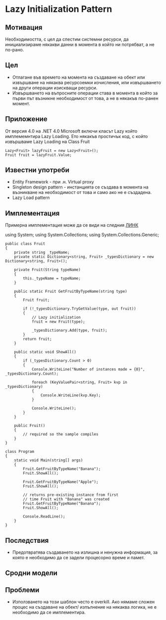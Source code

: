 # Lazy Initialization Pattern

## Мотивация

Необходимостта, с цел да спестим системни ресурси, да инициализираме някакви данни в момента в който ни потрябват, а не по-рано.
 
## Цел

* Отлагане във времето на момента на създаване на обект или извършване на някаква ресурсоемки изчисления, или извършването на други операции изискващи ресурси.
* Извършването на въпросните операции става в момента в който за първи път възникне необходимост от това, а не в някакъв по-ранен момент.

## Приложение

От версия 4.0 на .NET 4.0 Microsoft включи класът Lazy който имплемемнтира Lazy Loading. Ето някакъв простичък код, с който извършваме Lazy Loading на Class Fruit

	Lazy<Fruit> lazyFruit = new Lazy<Fruit>();
	Fruit fruit = lazyFruit.Value;


## Известни употреби

* Entity Framework - при .н. Virtual proxy
* Singleton design pattern - инстанцията се създава в момента на възникване на необходимост от това и само ако не е създадена.
* Lazy Load pattern


## Имплементация 
Примерна имплементация може да се види на следния [ЛИНК](https://en.wikipedia.org/wiki/Lazy_initialization#C.23)

using System;
using System.Collections;
using System.Collections.Generic;

	public class Fruit
	{
	    private string _typeName;
	    private static Dictionary<string, Fruit> _typesDictionary = new Dictionary<string, Fruit>();
	
	    private Fruit(String typeName)
	    {
	        this._typeName = typeName;
	    }
	
	    public static Fruit GetFruitByTypeName(string type)
	    {
	        Fruit fruit;
	
	        if (!_typesDictionary.TryGetValue(type, out fruit))
	        {
	            // Lazy initialization
	            fruit = new Fruit(type);
	
	            _typesDictionary.Add(type, fruit);
	        }
	        return fruit;
	    }
	
	    public static void ShowAll()
	    {
	        if (_typesDictionary.Count > 0)
	        {
	            Console.WriteLine("Number of instances made = {0}", _typesDictionary.Count);
	            
	            foreach (KeyValuePair<string, Fruit> kvp in _typesDictionary)
	            {
	                Console.WriteLine(kvp.Key);
	            }
	            
	            Console.WriteLine();
	        }
	    }
	    
	    public Fruit()
	    {
	        // required so the sample compiles
	    }
	}
	
	class Program
	{
	    static void Main(string[] args)
	    {
	        Fruit.GetFruitByTypeName("Banana");
	        Fruit.ShowAll();
	
	        Fruit.GetFruitByTypeName("Apple");
	        Fruit.ShowAll();
	
	        // returns pre-existing instance from first 
	        // time Fruit with "Banana" was created
	        Fruit.GetFruitByTypeName("Banana");
	        Fruit.ShowAll();
	
	        Console.ReadLine();
	    }
	}

## Последствия
* Предотвратява създаването на излишна и ненужна информация, за която е необходимо да се задели процесорно време и памет.

## Сродни модели

## Проблеми

* Използването на този шаблон често е overkill. Ако нямаме сложен процес на създаване на обект/ изпълнение на някаква логика, не е необходимо да се имплементира.

